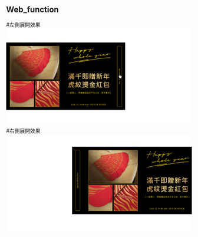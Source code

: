 ## Web_function

#左側展開效果
![Layla](https://raw.githubusercontent.com/layla4131/Web_function/main/images/gif/left_pop.gif)
#右側展開效果
![Layla](https://raw.githubusercontent.com/layla4131/Web_function/main/images/gif/right_pop.gif)
